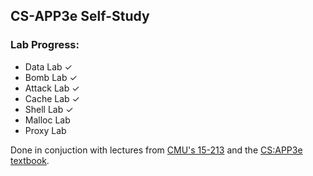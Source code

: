 ## CS-APP3e Self-Study

### Lab Progress:
- Data Lab ✓
- Bomb Lab ✓
- Attack Lab ✓
- Cache Lab ✓
- Shell Lab ✓
- Malloc Lab
- Proxy Lab

Done in conjuction with lectures from [CMU's 15-213](https://www.cs.cmu.edu/afs/cs/academic/class/15213-f15/www/schedule.html) and the [CS:APP3e textbook](http://csapp.cs.cmu.edu/3e/students.html).
